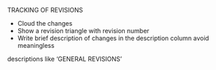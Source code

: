 TRACKING OF REVISIONS

- Cloud the changes
- Show a revision triangle with revision number
- Write brief description of changes in the description column avoid meaningless

descriptions like ‘GENERAL REVISIONS’